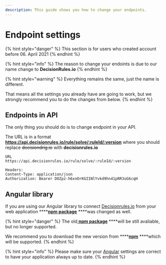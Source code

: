 ```yaml
---
description: This guide shows you how to change your endpoints.
---
```


# Endpoint settings

{% hint style="danger" %}
This section is for users who created account before 06. April 2021
{% endhint %}

{% hint style="info" %}
The reason to change your endoints is due to our name change to **DecisionRules.io**
{% endhint %}

{% hint style="warning" %}
Everything remains the same, just the name is different.

That means all the settings you already have are going to work, but we strongly recommend you to do the changes from below.
{% endhint %}

## Endpoints in API

The only thing you should do is to change endpoint in your API.

The URL is in a format **https://api.decisionrules.io/rule/solve/:ruleId/:version** where you should replace ~~decisiondrig.io~~ with **decisionrules.io**

```http
URL
https://api.decisionrules.io/rule/solve/:ruleId/:version

Headers:
Content-Type: application/json
Authorization: Bearer DOZpz-h6xnOrKGIINlYvkd9hn41pRR3oG6cqH
```

## Angular library

If you are using our Angular library to connect [Decisionrules.io](https://decisionrules.io/) from your web application ****[**npm package**](https://www.npmjs.com/package/@decisionrules/ng-decisionrules) ****was changed as well.  

{% hint style="danger" %}
The old[ **npm package**](https://www.npmjs.com/package/@decisiongrid/ng-decisiongrid) ****will be still avaliable, but no longer supported.

We recommend you to download the new version from ****[**npm**](https://www.npmjs.com/package/@decisionrules/ng-decisionrules) ****which will be supported.
{% endhint %}

{% hint style="info" %}
Please make sure your [Angular](../language-support/languages-frameworks/angular.md) settings are correct to have your application always up to date.
{% endhint %}

